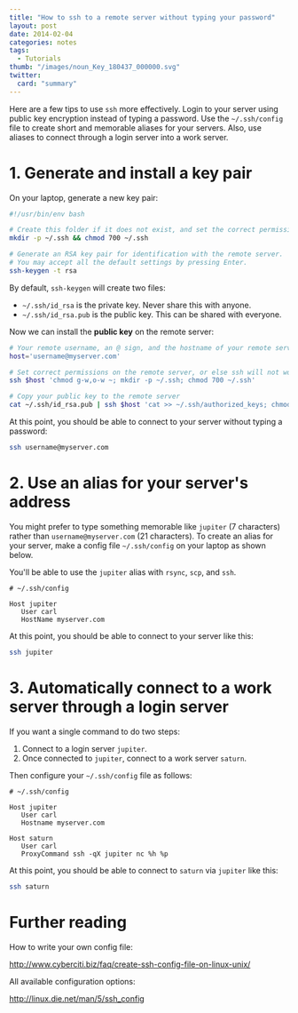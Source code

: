 ```yaml
---
title: "How to ssh to a remote server without typing your password"
layout: post
date: 2014-02-04
categories: notes
tags:
  - Tutorials
thumb: "/images/noun_Key_180437_000000.svg"
twitter:
  card: "summary"
---
```


Here are a few tips to use `ssh` more effectively. Login to your server using
public key encryption instead of typing a password. Use the `~/.ssh/config`
file to create short and memorable aliases for your servers. Also, use aliases
to connect through a login server into a work server.

<!--more-->

# 1. Generate and install a key pair

On your laptop, generate a new key pair:

```bash
#!/usr/bin/env bash

# Create this folder if it does not exist, and set the correct permissions.
mkdir -p ~/.ssh && chmod 700 ~/.ssh

# Generate an RSA key pair for identification with the remote server.
# You may accept all the default settings by pressing Enter.
ssh-keygen -t rsa
```

By default, `ssh-keygen` will create two files:

- `~/.ssh/id_rsa` is the private key. Never share this with anyone.
- `~/.ssh/id_rsa.pub` is the public key. This can be shared with everyone.

Now we can install the **public key** on the remote server:

```bash
# Your remote username, an @ sign, and the hostname of your remote server.
host='username@myserver.com'

# Set correct permissions on the remote server, or else ssh will not work.
ssh $host 'chmod g-w,o-w ~; mkdir -p ~/.ssh; chmod 700 ~/.ssh'

# Copy your public key to the remote server
cat ~/.ssh/id_rsa.pub | ssh $host 'cat >> ~/.ssh/authorized_keys; chmod 600 ~/.ssh/authorized_keys'
```

At this point, you should be able to connect to your server without typing
a password: 

```bash
ssh username@myserver.com
```

# 2. Use an alias for your server's address

You might prefer to type something memorable like `jupiter` (7 characters)
rather than `username@myserver.com` (21 characters). To create an alias for
your server, make a config file `~/.ssh/config` on your laptop as shown below.

You'll be able to use the `jupiter` alias with `rsync`, `scp`, and `ssh`.

```
# ~/.ssh/config

Host jupiter
   User carl
   HostName myserver.com
```

At this point, you should be able to connect to your server like this: 

```bash
ssh jupiter
```

# 3. Automatically connect to a work server through a login server

If you want a single command to do two steps:

1. Connect to a login server `jupiter`.
2. Once connected to `jupiter`, connect to a work server `saturn`.

Then configure your `~/.ssh/config` file as follows:

```
# ~/.ssh/config

Host jupiter
   User carl
   Hostname myserver.com

Host saturn
   User carl
   ProxyCommand ssh -qX jupiter nc %h %p
```

At this point, you should be able to connect to `saturn` via `jupiter` like
this:

```bash
ssh saturn
```

# Further reading

How to write your own config file:

<http://www.cyberciti.biz/faq/create-ssh-config-file-on-linux-unix/>

All available configuration options:

<http://linux.die.net/man/5/ssh_config>
